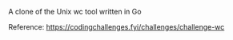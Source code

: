 A clone of the Unix wc tool written in Go

Reference: https://codingchallenges.fyi/challenges/challenge-wc